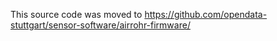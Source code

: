  This source code was moved to https://github.com/opendata-stuttgart/sensor-software/airrohr-firmware/

